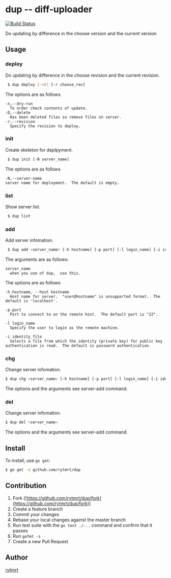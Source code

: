 dup -- diff-uploader
===

 [![Build Status](https://travis-ci.org/rytmrt/dup.svg)](https://travis-ci.org/rytmrt/dup)

Do updating by difference in the choose version and the current version

## Usage

### deploy
Do updating by difference in the choose revision and the current revision.

```bash
 $ dup deploy [-nD] [-r choose_rev]
```

The options are as follows

```
-n,--dry-run
  To order check contents of update.
-D,--delete
  Has been deleted files so remove files on server.
-r,--revision
  Specify the revision to deploy.
```

### init
Create skeleton for deplpyment.

```bash
 $ dup init [-N server_name]
```

The options are as follows

```
-N,--server-name
server name for deployment.  The default is empty.
```

### list
Show server list.

```bash
 $ dup list
```

### add
Add server infomation.

```bash
 $ dup add <server_name> [-h hostname] [-p port] [-l login_name] [-i identity_file]
```

The arguments are as follows:

```
server_name
  when you use of dup,  use this.
```

The options are as follows

```
-h hostname, --host hostname
  Host name for server.  "user@hostname" is unsupported format.  The default is 'localhost'.

-p port
  Port to connect to on the remote host.  The default port is "22".

-l login_name
  Specify the user to login as the remote machine.

-i identity_file
  Selects a file from which the identity (private key) for public key authentication is read.  The default is password authentication.
```

### chg
Change server infomation.

```bash
$ dup chg <server_name> [-h hostname] [-p port] [-l login_name] [-i identity_file]
```

The options and the arguments see server-add command.

### del
Change server infomation.

```bash
$ dup del <server_name>
```

The options and the arguments see server-add command.

## Install

To install, use `go get`:

```bash
$ go get -d github.com/rytmrt/dup
```

## Contribution

1. Fork ([https://github.com/rytmrt/dup/fork](https://github.com/rytmrt/dup/fork))
1. Create a feature branch
1. Commit your changes
1. Rebase your local changes against the master branch
1. Run test suite with the `go test ./...` command and confirm that it passes
1. Run `gofmt -s`
1. Create a new Pull Request

## Author

[rytmrt](https://github.com/rytmrt)
